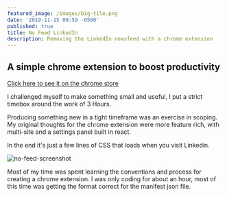 ```yaml
---
featured_image: /images/big-tile.png
date: '2019-11-15 09:59 -0500'
published: true
title: No Feed LinkedIn
description: Removing the LinkedIn newsfeed with a chrome extension
---
```

## A simple chrome extension to boost productivity

[Click here to see it on the chrome store](https://chrome.google.com/webstore/detail/no-feed-linkedin/fhjdnnefemijiadjmmafafonjoicedhd "Chrome Store Link")

I challenged myself to make something small and useful, I put a strict timebox around the work of 3 Hours.

Producing something new in a tight timeframe was an exercise in scoping. My original thoughts for the chrome extension were more feature rich, with multi-site and a settings panel built in react. 

In the end it's just a few lines of CSS that loads when you visit Linkedin. 

![no-feed-screenshot]({{site.baseurl}}/images/ne-feedas.png)

Most of my time was spent learning the conventions and process for creating a chrome extension. I was only coding for about an hour, most of this time was getting the format correct for the manifest json file.

